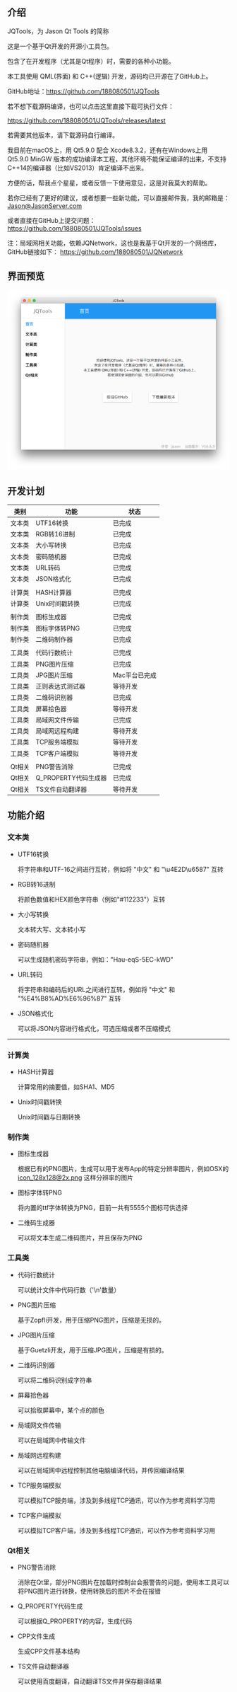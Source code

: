 ## 介绍

JQTools，为 Jason Qt Tools 的简称

这是一个基于Qt开发的开源小工具包。

包含了在开发程序（尤其是Qt程序）时，需要的各种小功能。

本工具使用 QML(界面) 和 C++(逻辑) 开发，源码均已开源在了GitHub上。

GitHub地址：https://github.com/188080501/JQTools

若不想下载源码编译，也可以点击这里直接下载可执行文件：
 
https://github.com/188080501/JQTools/releases/latest

若需要其他版本，请下载源码自行编译。 

我目前在macOS上，用 Qt5.9.0 配合 Xcode8.3.2，还有在Windows上用 Qt5.9.0 MinGW 版本的成功编译本工程，其他环境不能保证编译的出来，不支持C++14的编译器（比如VS2013）肯定编译不出来。

方便的话，帮我点个星星，或者反馈一下使用意见，这是对我莫大的帮助。

若你已经有了更好的建议，或者想要一些新功能，可以直接邮件我，我的邮箱是：Jason@JasonServer.com

或者直接在GitHub上提交问题：
https://github.com/188080501/JQTools/issues

注：局域网相关功能，依赖JQNetwork，这也是我基于Qt开发的一个网络库，GitHub链接如下：
https://github.com/188080501/JQNetwork

## 界面预览

![](./preview/JQToolsPreview.png)

## 开发计划

类别|功能|状态
---|---|---
文本类|UTF16转换|已完成
文本类|RGB转16进制|已完成
文本类|大小写转换|已完成
文本类|密码随机器|已完成
文本类|URL转码|已完成
文本类|JSON格式化|已完成
 | | 
计算类|HASH计算器|已完成
计算类|Unix时间戳转换|已完成
 | | 
制作类|图标生成器|已完成
制作类|图标字体转PNG|已完成
制作类|二维码制作器|已完成
 | | 
工具类|代码行数统计|已完成
工具类|PNG图片压缩|已完成
工具类|JPG图片压缩|Mac平台已完成
工具类|正则表达式测试器|等待开发
工具类|二维码识别器|已完成
工具类|屏幕拾色器|等待开发
工具类|局域网文件传输|已完成
工具类|局域网远程构建|等待开发
工具类|TCP服务端模拟|等待开发
工具类|TCP客户端模拟|等待开发
 | | 
Qt相关|PNG警告消除|已完成
Qt相关|Q_PROPERTY代码生成器|已完成
Qt相关|TS文件自动翻译器|等待开发

## 功能介绍
### 文本类

* UTF16转换

	将字符串和UTF-16之间进行互转，例如将 "中文" 和 "\u4E2D\u6587" 互转

* RGB转16进制

	将颜色数值和HEX颜色字符串（例如"#112233"）互转
	
* 大小写转换

	文本转大写、文本转小写
	
* 密码随机器

	可以生成随机密码字符串，例如："Hau-eqS-5EC-kWD"
	
* URL转码

	将字符串和编码后的URL之间进行互转，例如将 "中文" 和 "%E4%B8%AD%E6%96%87" 互转
	
* JSON格式化

	可以将JSON内容进行格式化，可选压缩或者不压缩模式
	
***
### 计算类
* HASH计算器

	计算常用的摘要值，如SHA1、MD5
	
* Unix时间戳转换

	Unix时间戳与日期转换
	
### 制作类
* 图标生成器

	根据已有的PNG图片，生成可以用于发布App的特定分辨率图片，例如OSX的 icon_128x128@2x.png 这样分辨率的图片
	
* 图标字体转PNG

	将内置的ttf字体转换为PNG，目前一共有5555个图标可供选择
	
* 二维码生成器

	可以将文本生成二维码图片，并且保存为PNG
	
### 工具类
* 代码行数统计

	可以统计文件中代码行数（'\n'数量）
	
* PNG图片压缩

	基于Zopfli开发，用于压缩PNG图片，压缩是无损的。
	
* JPG图片压缩

	基于Guetzli开发，用于压缩JPG图片，压缩是有损的。
	
* 二维码识别器
	
	可以将二维码识别成字符串	

* 屏幕拾色器

	可以拾取屏幕中，某个点的颜色

* 局域网文件传输

	可以在局域网中传输文件
	
* 局域网远程构建

	可以在局域网中远程控制其他电脑编译代码，并传回编译结果
	
* TCP服务端模拟

	可以模拟TCP服务端，涉及到多线程TCP通讯，可以作为参考资料学习用
	
* TCP客户端模拟

	可以模拟TCP客户端，涉及到多线程TCP通讯，可以作为参考资料学习用
	
### Qt相关
* PNG警告消除

	消除在Qt里，部分PNG图片在加载时控制台会报警告的问题，使用本工具可以将PNG图片进行转换，使用转换后的图片不会在报错
	
* Q_PROPERTY代码生成

	可以根据Q_PROPERTY的内容，生成代码
	
* CPP文件生成

	生成CPP文件基本结构
	
* TS文件自动翻译器

	可以使用百度翻译，自动翻译TS文件并保存翻译结果